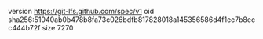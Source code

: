 version https://git-lfs.github.com/spec/v1
oid sha256:51040ab0b478b8fa73c026bdfb817828018a145356586d4f1ec7b8ecc444b72f
size 7270
